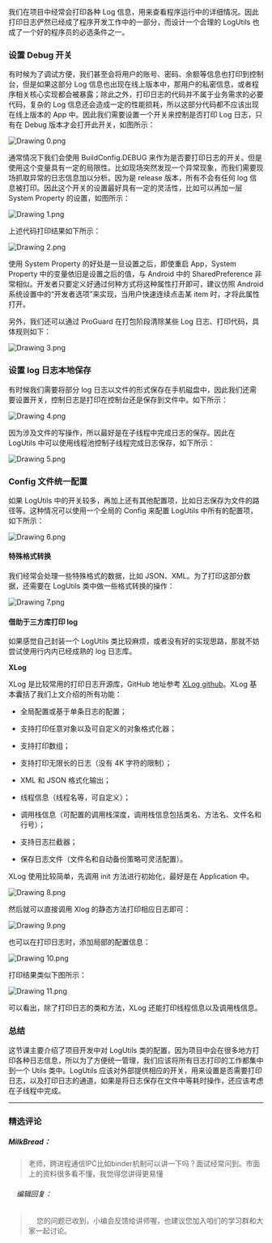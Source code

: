<p data-nodeid="16426">我们在项目中经常会打印各种 Log 信息，用来查看程序运行中的详细情况。因此打印日志俨然已经成了程序开发工作中的一部分，而设计一个合理的 LogUtils 也成了一个好的程序员的必选条件之一。</p>



<h3 data-nodeid="16015">设置 Debug 开关</h3>
<p data-nodeid="16956">有时候为了调试方便，我们甚至会将用户的账号、密码、余额等信息也打印到控制台，但是如果这部分 Log 信息也出现在线上版本中，那用户的私密信息，或者程序相关核心实现都会被暴露；除此之外，打印日志的代码并不属于业务需求的必要代码，复杂的 Log 信息还会造成一定的性能损耗，所以这部分代码都不应该出现在线上版本的 App 中。因此我们需要设置一个开关来控制是否打印 Log 日志，只有在 Debug 版本才会打开此开关，如图所示：</p>
<p data-nodeid="16957" class=""><img src="https://s0.lgstatic.com/i/image/M00/2B/32/Ciqc1F79yuOAKRc0AACn5J73xWc380.png" alt="Drawing 0.png" data-nodeid="16961"></p>


<p data-nodeid="17490">通常情况下我们会使用 BuildConfig.DEBUG 来作为是否要打印日志的开关。但是使用这个变量具有一定的局限性。比如现场突然发现一个异常现象，而我们需要现场抓取异常的日志信息加以分析。因为是 release 版本，所有不会有任何 log 信息被打印。因此这个开关的设置最好具有一定的灵活性，比如可以再加一层 System Property 的设置，如图所示：</p>
<p data-nodeid="17491" class=""><img src="https://s0.lgstatic.com/i/image/M00/2B/32/Ciqc1F79yuuASf4RAAEC0G7d1i8786.png" alt="Drawing 1.png" data-nodeid="17495"></p>


<p data-nodeid="18024">上述代码打印结果如下所示：</p>
<p data-nodeid="18025" class=""><img src="https://s0.lgstatic.com/i/image/M00/2B/32/Ciqc1F79yvGAWzgGAAAydEsKlLQ971.png" alt="Drawing 2.png" data-nodeid="18029"></p>


<p data-nodeid="16022">使用 System Property 的好处是一旦设置之后，即使重启 App，System Property 中的变量依旧是设置之后的值，与 Android 中的 SharedPreference 非常相似。开发者只要定义好通过何种方式将这种属性打开即可，建议仿照 Android 系统设置中的“开发者选项”来实现，当用户快速连续点击某 item 时，才将此属性打开。</p>
<p data-nodeid="18558">另外，我们还可以通过 ProGuard 在打包阶段清除某些 Log 日志、打印代码，具体规则如下：</p>
<p data-nodeid="18559" class=""><img src="https://s0.lgstatic.com/i/image/M00/2B/3D/CgqCHl79yviAcvLDAABHPRbfCl0210.png" alt="Drawing 3.png" data-nodeid="18563"></p>


<h3 data-nodeid="16025">设置 log 日志本地保存</h3>
<p data-nodeid="19092">有时候我们需要将部分 log 日志以文件的形式保存在手机磁盘中，因此我们还需要设置开关，控制日志是打印在控制台还是保存到文件中。如下所示：</p>
<p data-nodeid="19093" class=""><img src="https://s0.lgstatic.com/i/image/M00/2B/32/Ciqc1F79ywGAUMaFAAHDevPE_DI210.png" alt="Drawing 4.png" data-nodeid="19097"></p>


<p data-nodeid="19626">因为涉及文件的写操作，所以最好是在子线程中完成日志的保存。因此在 LogUtils 中可以使用线程池控制子线程完成日志保存，如下所示：</p>
<p data-nodeid="19627" class=""><img src="https://s0.lgstatic.com/i/image/M00/2B/3D/CgqCHl79ywiAETP_AAI_AuTvNC0527.png" alt="Drawing 5.png" data-nodeid="19631"></p>


<h3 data-nodeid="16030">Config 文件统一配置</h3>
<p data-nodeid="20160">如果 LogUtils 中的开关较多，再加上还有其他配置项，比如日志保存为文件的路径等。这种情况可以使用一个全局的 Config 来配置 LogUtils 中所有的配置项，如下所示：</p>
<p data-nodeid="20161" class=""><img src="https://s0.lgstatic.com/i/image/M00/2B/32/Ciqc1F79yxCAZsaGAALTVgPeDRg031.png" alt="Drawing 6.png" data-nodeid="20165"></p>


<h4 data-nodeid="16033">特殊格式转换</h4>
<p data-nodeid="20694">我们经常会处理一些特殊格式的数据，比如 JSON、XML。为了打印这部分数据，还需要在 LogUtils 类中做一些格式转换的操作：</p>
<p data-nodeid="20695" class=""><img src="https://s0.lgstatic.com/i/image/M00/2B/3D/CgqCHl79yxmAaF8EAAKcSdHKQ3Y185.png" alt="Drawing 7.png" data-nodeid="20699"></p>

<h4 data-nodeid="20434">借助于三方库打印 log</h4>



<p data-nodeid="16038">如果感觉自己封装一个 LogUtils 类比较麻烦，或者没有好的实现思路，那就不妨尝试使用行内内已经成熟的 log 日志库。</p>
<p data-nodeid="16039"><strong data-nodeid="16116">XLog</strong></p>
<p data-nodeid="16040">XLog 是比较常用的打印日志开源库，GitHub 地址参考 <a href="https://github.com/elvishew/XLog/blob/master/README_ZH.md" data-nodeid="16120">XLog github</a>。XLog 基本囊括了我们上文介绍的所有功能：</p>
<ul data-nodeid="16041">
<li data-nodeid="16042">
<p data-nodeid="16043">全局配置或基于单条日志的配置；</p>
</li>
<li data-nodeid="16044">
<p data-nodeid="16045">支持打印任意对象以及可自定义的对象格式化器；</p>
</li>
<li data-nodeid="16046">
<p data-nodeid="16047">支持打印数组；</p>
</li>
<li data-nodeid="16048">
<p data-nodeid="16049">支持打印无限长的日志（没有 4K 字符的限制）；</p>
</li>
<li data-nodeid="16050">
<p data-nodeid="16051">XML 和 JSON 格式化输出；</p>
</li>
<li data-nodeid="16052">
<p data-nodeid="16053">线程信息（线程名等，可自定义）；</p>
</li>
<li data-nodeid="16054">
<p data-nodeid="16055">调用栈信息（可配置的调用栈深度，调用栈信息包括类名、方法名、文件名和行号）；</p>
</li>
<li data-nodeid="16056">
<p data-nodeid="16057">支持日志拦截器；</p>
</li>
<li data-nodeid="16058">
<p data-nodeid="16059">保存日志文件（文件名和自动备份策略可灵活配置）。</p>
</li>
</ul>
<p data-nodeid="21224">XLog 使用比较简单，先调用 init 方法进行初始化，最好是在 Application 中。</p>
<p data-nodeid="21225" class=""><img src="https://s0.lgstatic.com/i/image/M00/2B/32/Ciqc1F79yyOAXOcKAAFJcacSgv8868.png" alt="Drawing 8.png" data-nodeid="21229"></p>


<p data-nodeid="21754">然后就可以直接调用 Xlog 的静态方法打印相应日志即可：</p>
<p data-nodeid="21755" class=""><img src="https://s0.lgstatic.com/i/image/M00/2B/3D/CgqCHl79yyqATI2zAACuVSGDEV8600.png" alt="Drawing 9.png" data-nodeid="21759"></p>


<p data-nodeid="22284">也可以在打印日志时，添加局部的配置信息：</p>
<p data-nodeid="22285" class=""><img src="https://s0.lgstatic.com/i/image/M00/2B/3D/CgqCHl79yzmAZ3OIAABv32_jBIU173.png" alt="Drawing 10.png" data-nodeid="22289"></p>


<p data-nodeid="22814">打印结果类似下图所示：</p>
<p data-nodeid="22815" class=""><img src="https://s0.lgstatic.com/i/image/M00/2B/32/Ciqc1F79yz-AQZIZAADeZb8f9-Y734.png" alt="Drawing 11.png" data-nodeid="22819"></p>


<p data-nodeid="16068">可以看出，除了打印日志的类和方法，XLog 还能打印线程信息以及调用栈信息。</p>
<h3 data-nodeid="16069">总结</h3>
<p data-nodeid="23086">这节课主要介绍了项目开发中对 LogUtils 类的配置，因为项目中会在很多地方打印各种日志信息，所以为了方便统一管理，我们应该将所有日志打印的工作都集中到一个 Utils 类中。LogUtils 应该对外部提供相应的开关，用来设置是否需要打印日志，以及打印日志的通道，如果是将日志保存在文件中等耗时操作，还应该考虑在子线程中完成。</p>

---

### 精选评论

##### MilkBread：
> 老师，跨进程通信IPC比如binder机制可以讲一下吗？面试经常问到。市面上的资料很多看不懂，我觉得您讲得更易懂

 ###### &nbsp;&nbsp;&nbsp; 编辑回复：
> &nbsp;&nbsp;&nbsp; 您的问题已收到，小编会反馈给讲师喔，也建议您加入咱们的学习群和大家一起讨论。

